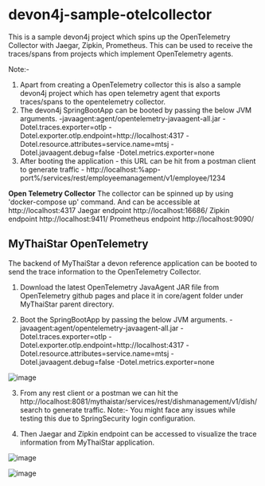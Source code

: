 # devon4j-sample-otelcollector
This is a sample devon4j project which spins up the OpenTelemetry Collector with Jaegar, Zipkin, Prometheus. This can be used to receive the traces/spans from projects which implement OpenTelemetry agents.

Note:-
1) Apart from creating a OpenTelemetry collector this is also a sample devon4j project which has open telemetry agent that exports traces/spans to the opentelemetry collector.
2) The devon4j SpringBootApp can be booted by passing the below JVM arguments.
-javaagent:agent/opentelemetry-javaagent-all.jar -Dotel.traces.exporter=otlp -Dotel.exporter.otlp.endpoint=http://localhost:4317 -Dotel.resource.attributes=service.name=mtsj -Dotel.javaagent.debug=false -Dotel.metrics.exporter=none
3) After booting the application - this URL can be hit from a postman client to generate traffic - http://localhost:%app-port%/services/rest/employeemanagement/v1/employee/1234

**Open Telemetry Collector**
The collector can be spinned up by using 'docker-compose up' command. And can be accessible at http://localhost:4317
Jaegar endpoint http://localhost:16686/
Zipkin endpoint http://localhost:9411/
Prometheus endpoint http://localhost:9090/

## MyThaiStar OpenTelemetry 

The backend of MyThaiStar a devon reference application can be booted to send the trace information to the OpenTelemetry Collector.

1. Download the latest OpenTelemetry JavaAgent JAR file from OpenTelemetry github pages and place it in core/agent folder under MyThaiStar parent directory.

2. Boot the SpringBootApp by passing the below JVM arguments.
-javaagent:agent/opentelemetry-javaagent-all.jar -Dotel.traces.exporter=otlp -Dotel.exporter.otlp.endpoint=http://localhost:4317 -Dotel.resource.attributes=service.name=mtsj -Dotel.javaagent.debug=false -Dotel.metrics.exporter=none

![image](https://user-images.githubusercontent.com/63033584/122231142-dca4a400-ced7-11eb-875e-0a61dcddb030.png)

3. From any rest client or a postman we can hit the http://localhost:8081/mythaistar/services/rest/dishmanagement/v1/dish/search to generate traffic.
Note:- You might face any issues while testing this due to SpringSecurity login configuration. 

4. Then Jaegar and Zipkin endpoint can be accessed to visualize the trace information from MyThaiStar application.

![image](https://user-images.githubusercontent.com/63033584/122234808-cc41f880-ceda-11eb-8813-d440ad6431bb.png)

![image](https://user-images.githubusercontent.com/63033584/122234896-de239b80-ceda-11eb-88dc-132443a40118.png)




